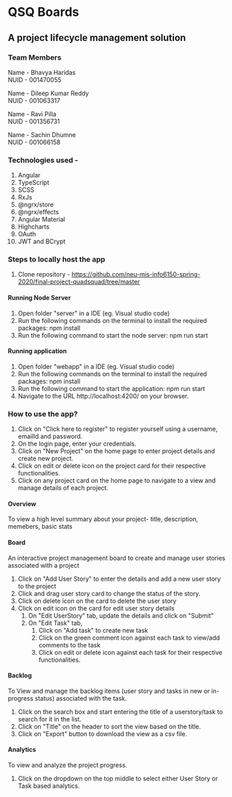 # QSQ Boards

## A project lifecycle management solution

### Team Members

Name - Bhavya Haridas <br />
NUID - 001470055<br />

Name - Dileep Kumar Reddy<br />
NUID - 001063317<br />

Name - Ravi Pilla<br />
NUID - 001356731<br />

Name - Sachin Dhumne<br />
NUID - 001066158<br />

### Technologies used -
1. Angular
2. TypeScript
3. SCSS
4. RxJs
5. @ngrx/store
6. @ngrx/effects
7. Angular Material
8. Highcharts
9. OAuth
10. JWT and BCrypt 

### Steps to locally host the app
1. Clone repository - https://github.com/neu-mis-info6150-spring-2020/final-project-quadsquad/tree/master

#### Running Node Server
1. Open folder "server" in a IDE (eg. Visual studio code)
2. Run the following commands on the terminal to install the required packages: npm install
3. Run the following command to start the node server: npm run start

#### Running application
1. Open folder "webapp" in a IDE (eg. Visual studio code)
2. Run the following commands on the terminal to install the required packages: npm install
3. Run the following command to start the application: npm run start
4. Navigate to the URL http://localhost:4200/ on your browser.


### How to use the app?
1. Click on "Click here to register" to register yourself using a username, emailId and password.
2. On the login page, enter your credentials.
3. Click on "New Project" on the home page to enter project details and create new project.
4. Click on edit or delete icon on the project card for their respective functionalities.
5. Click on any project card on the home page to navigate to a view and manage details of each project.

#### Overview 
To view a high level summary about your project- title, description, memebers, basic stats

#### Board
An interactive project management board to create and manage user stories associated with a project
1. Click on "Add User Story" to enter the details and add a new user story to the project
2. Click and drag user story card to change the status of the story.
3. Click on delete icon on the card to delete the user story
4. Click on edit icon on the card for edit user story details
    1. On "Edit UserStory" tab, update the details and click on "Submit"
    2. On "Edit Task" tab,
        1. Click on "Add task" to create new task
        2. Click on the green comment icon against each task to view/add comments to the task
        3. Click on edit or delete icon against each task for their respective functionalities.

#### Backlog
To View and manage the backlog items (user story and tasks in new or in-progress status) associated with the task.
1. Click on the search box and start entering the title of a userstory/task to search for it in the list.
2. Click on "Title" on the header to sort the view based on the title.
3. Click on "Export" button to download the view as a csv file.

#### Analytics
To view and analyze the project progress.
1. Click on the dropdown on the top middle to select either User Story or Task based analytics.


